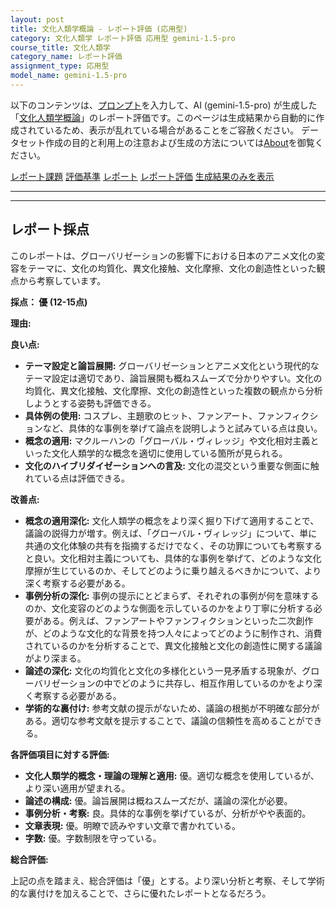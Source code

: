 ```yaml
---
layout: post
title: 文化人類学概論 - レポート評価 (応用型)
category: 文化人類学 レポート評価 応用型 gemini-1.5-pro
course_title: 文化人類学
category_name: レポート評価
assignment_type: 応用型
model_name: gemini-1.5-pro
---
```


以下のコンテンツは、[プロンプト](http://127.0.0.1:8000/generated/文化人類学/gemini-1.5-pro/prompt_レポート評価-応用型.md)を入力して、AI (gemini-1.5-pro) が生成した「[文化人類学概論](/contents/文化人類学/)」のレポート評価です。このページは生成結果から自動的に作成されているため、表示が乱れている場合があることをご容赦ください。
データセット作成の目的と利用上の注意および生成の方法については[About](/About)を御覧ください。

[レポート課題](../レポート課題-応用型)
[評価基準](../評価基準-応用型)
[レポート](../レポート-応用型)
[レポート評価](../レポート評価-応用型)
[生成結果のみを表示](http://127.0.0.1:8000/generated/文化人類学/gemini-1.5-pro/レポート評価-応用型.md)
  

***
***
  
## レポート採点

このレポートは、グローバリゼーションの影響下における日本のアニメ文化の変容をテーマに、文化の均質化、異文化接触、文化摩擦、文化の創造性といった観点から考察しています。

**採点： 優 (12-15点)**

**理由:**

**良い点:**

* **テーマ設定と論旨展開:** グローバリゼーションとアニメ文化という現代的なテーマ設定は適切であり、論旨展開も概ねスムーズで分かりやすい。文化の均質化、異文化接触、文化摩擦、文化の創造性といった複数の観点から分析しようとする姿勢も評価できる。
* **具体例の使用:** コスプレ、主題歌のヒット、ファンアート、ファンフィクションなど、具体的な事例を挙げて論点を説明しようと試みている点は良い。
* **概念の適用:** マクルーハンの「グローバル・ヴィレッジ」や文化相対主義といった文化人類学的な概念を適切に使用している箇所が見られる。
* **文化のハイブリダイゼーションへの言及:** 文化の混交という重要な側面に触れている点は評価できる。

**改善点:**

* **概念の適用深化:** 文化人類学の概念をより深く掘り下げて適用することで、議論の説得力が増す。例えば、「グローバル・ヴィレッジ」について、単に共通の文化体験の共有を指摘するだけでなく、その功罪についても考察すると良い。文化相対主義についても、具体的な事例を挙げて、どのような文化摩擦が生じているのか、そしてどのように乗り越えるべきかについて、より深く考察する必要がある。
* **事例分析の深化:** 事例の提示にとどまらず、それぞれの事例が何を意味するのか、文化変容のどのような側面を示しているのかをより丁寧に分析する必要がある。例えば、ファンアートやファンフィクションといった二次創作が、どのような文化的な背景を持つ人々によってどのように制作され、消費されているのかを分析することで、異文化接触と文化の創造性に関する議論がより深まる。
* **論述の深化:** 文化の均質化と文化の多様化という一見矛盾する現象が、グローバリゼーションの中でどのように共存し、相互作用しているのかをより深く考察する必要がある。
* **学術的な裏付け:** 参考文献の提示がないため、議論の根拠が不明確な部分がある。適切な参考文献を提示することで、議論の信頼性を高めることができる。


**各評価項目に対する評価:**

* **文化人類学的概念・理論の理解と適用:** 優。適切な概念を使用しているが、より深い適用が望まれる。
* **論述の構成:** 優。論旨展開は概ねスムーズだが、議論の深化が必要。
* **事例分析・考察:** 良。具体的な事例を挙げているが、分析がやや表面的。
* **文章表現:** 優。明瞭で読みやすい文章で書かれている。
* **字数:** 優。字数制限を守っている。


**総合評価:**

上記の点を踏まえ、総合評価は「優」とする。より深い分析と考察、そして学術的な裏付けを加えることで、さらに優れたレポートとなるだろう。

